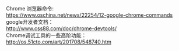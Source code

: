 Chrome 浏览器命令:  
https://www.oschina.net/news/22254/12-google-chrome-commands  
google开发者文档：  
http://www.css88.com/doc/chrome-devtools/  
Chrome调试工具的一些高阶功能：  
http://os.51cto.com/art/201708/548740.htm